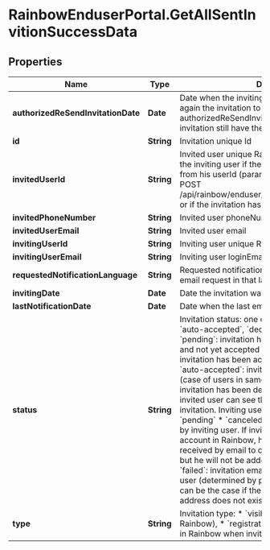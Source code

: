 # RainbowEnduserPortal.GetAllSentInvitionSuccessData

## Properties

Name | Type | Description | Notes
------------ | ------------- | ------------- | -------------
**authorizedReSendInvitationDate** | **Date** | Date when the inviting user will be allowed to resend again the invitation to the invited user.    authorizedReSendInvitationDate is only set if invitation still have the status pending. | [optional] 
**id** | **String** | Invitation unique Id | 
**invitedUserId** | **String** | Invited user unique Rainbow Id.    Only available for the inviting user if the invited user has been invited from his userId (parameter invitedUserId in API POST /api/rainbow/enduser/v1.0/users/:userId/invitations) or if the invitation has been accepted. | [optional] 
**invitedPhoneNumber** | **String** | Invited user phoneNumber | [optional] 
**invitedUserEmail** | **String** | Invited user email | [optional] 
**invitingUserId** | **String** | Inviting user unique Rainbow Id | 
**invitingUserEmail** | **String** | Inviting user loginEmail | 
**requestedNotificationLanguage** | **String** | Requested notification language (used to re-send email request in that language) | 
**invitingDate** | **Date** | Date the invitation was created | 
**lastNotificationDate** | **Date** | Date when the last email notification was sent | 
**status** | **String** | Invitation status: one of &#x60;pending&#x60;, &#x60;accepted&#x60;, &#x60;auto-accepted&#x60;, &#x60;declined&#x60;, &#x60;canceled&#x60;, &#x60;failed&#x60;* &#x60;pending&#x60;: invitation has been sent by inviting user and not yet accepted by invited user * &#x60;accepted&#x60;: invitation has been accepted by invited user * &#x60;auto-accepted&#x60;: invitation has been auto-accepted (case of users in same company) * &#x60;declined&#x60;: invitation has been declined by invited user. Only invited user can see that he has declined an invitation. Inviting user still see the invitation as &#x60;pending&#x60; * &#x60;canceled&#x60;: invitation has been canceled by inviting user. If invited user does not have an account in Rainbow, he can still use this invitationId received by email to create his Rainbow account, but he will not be added to inviting user roster. * &#x60;failed&#x60;: invitation email failed to be sent to invited user (determined by parsing SMTP server logs). It can be the case if the provided invited email address does not exists.   | 
**type** | **String** | Invitation type:   * &#x60;visibility&#x60; (invited user exists in Rainbow), * &#x60;registration&#x60; (invited user did not exist in Rainbow when invitation was sent)   | 


